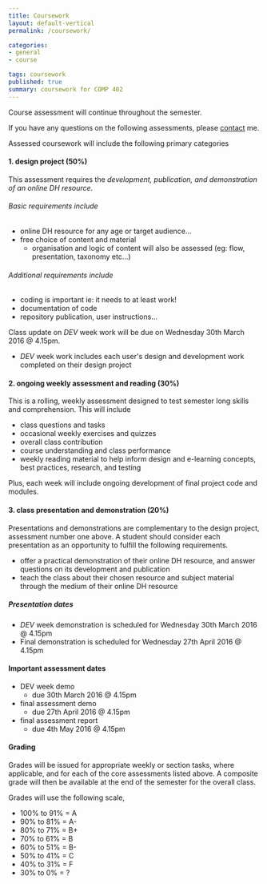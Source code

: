 ```yaml
---
title: Coursework
layout: default-vertical
permalink: /coursework/

categories:
- general
- course

tags: coursework
published: true
summary: coursework for COMP 402
---
```


Course assessment will continue throughout the semester.

If you have any questions on the following assessments, please [contact](/contact) me.

Assessed coursework will include the following primary categories

#### 1. design project (50%) <!-- - [Report outline](/assets/docs/DIGH402-FinalReportOutline.pdf) -->

This assessment requires the *development, publication, and demonstration of an online DH resource*.

###### Basic requirements include
  * online DH resource for any age or target audience…
  * free choice of content and material
    *  organisation and logic of content will also be assessed (eg: flow, presentation, taxonomy etc…)  

###### Additional requirements include
  * coding is important ie: it needs to at least work!
  * documentation of code
  * repository publication, user instructions…
<!--  * user testing (basic UI testing required)-->

Class update on *DEV* week work will be due on Wednesday 30th March 2016 @ 4.15pm.

  * *DEV* week work includes each user's design and development work completed on their design project

#### 2. ongoing weekly assessment and reading (30%)

This is a rolling, weekly assessment designed to test semester long skills and comprehension. This will include

  * class questions and tasks
  * occasional weekly exercises and quizzes
  * overall class contribution
  * course understanding and class performance
  * weekly reading material to help inform design and e-learning concepts, best practices, research, and testing

  Plus, each week will include ongoing development of final project code and modules.

#### 3. class presentation and demonstration (20%)

Presentations and demonstrations are complementary to the design project, assessment number one above. A student should consider each presentation as an opportunity to fulfill the following requirements.

  * offer a practical demonstration of their online DH resource, and answer questions on its development and publication
  * teach the class about their chosen resource and subject material through the medium of their online DH resource

##### Presentation dates

  * *DEV* week demonstration is scheduled for Wednesday 30th March 2016 @ 4.15pm
  * Final demonstration is scheduled for Wednesday 27th April 2016 @ 4.15pm

#### Important assessment dates

* DEV week demo
  * due 30th March 2016 @ 4.15pm
* final assessment demo
  * due 27th April 2016 @ 4.15pm
* final assessment report
  * due 4th May 2016 @ 4.15pm

#### Grading

Grades will be issued for appropriate weekly or section tasks, where applicable, and for each of the core assessments listed above.
A composite grade will then be available at the end of the semester for the overall class.

Grades will use the following scale,

  * 100% to 91% = A
  * 90% to 81%  = A-
  * 80% to 71%  = B+
  * 70% to 61%  = B
  * 60% to 51%  = B-
  * 50% to 41%  = C
  * 40% to 31%  = F
  * 30% to 0%   = ?
